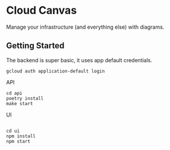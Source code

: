 # Cloud Canvas

Manage your infrastructure (and everything else) with diagrams.

## Getting Started

The backend is super basic, it uses app default credentials.

`gcloud auth application-default login`

API

```
cd api
poetry install
make start
```


UI

```

cd ui
npm install
npm start
```
